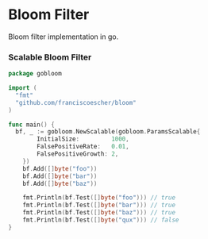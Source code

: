 # Bloom Filter

Bloom filter implementation in go.

### Scalable Bloom Filter

```go
package gobloom

import (
  "fmt"
  "github.com/franciscoescher/bloom"
)

func main() {
  bf, _ := gobloom.NewScalable(gobloom.ParamsScalable{
		InitialSize:         1000,
		FalsePositiveRate:   0.01,
		FalsePositiveGrowth: 2,
	})
	bf.Add([]byte("foo"))
	bf.Add([]byte("bar"))
	bf.Add([]byte("baz"))

	fmt.Println(bf.Test([]byte("foo"))) // true
	fmt.Println(bf.Test([]byte("bar"))) // true
	fmt.Println(bf.Test([]byte("baz"))) // true
	fmt.Println(bf.Test([]byte("qux"))) // false
}
```